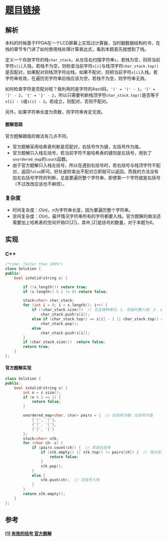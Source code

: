 # [题目链接](https://leetcode-cn.com/problems/valid-parentheses/)

## 解析

本科的时候基于FPGA在一个LCD屏幕上实现过计算器，当时翻数据结构的书，在栈的章节专门讲了如何使用栈处理计算表达式，看到本题首先就想到了栈。

定义一个存放字符的栈`char_stack`，从左往右扫描字符串`s`，若栈为空，则将当前字符`s[i]`入栈，若栈不为空，则检查当前字符`s[i]`与栈顶字符`char_stack.top()`是否配对，如果配对则栈顶字符出栈，如果不配对，则把当前字符`s[i]`入栈。若字符串有效，在遍历完字符串后栈应该为空，若栈不为空，则字符串无效。

如何检查字符是否配对呢？我利用的是字符的Ascii码，`'(' = ')' - 1`，`'[' = ']' - 2`，`'{' = '}' - 2`，所以只需要判断栈顶字符`char_stack.top()`是否等于`s[i] - 1`或`s[i] - 2`。若成立，则配对，否则不配对。

另外，如果字符串长度为奇数，则字符串肯定无效。

#### 题解思路

官方题解跟我的做法有几点不同，

* 官方题解采用哈希表判断是否配对，右括号作为键，左括号作为值。
* 官方题解只入栈左括号，若当前字符不是哈希表的键则是左括号，用到了`unordered_map`的`count`函数。
* 由于官方题解只入栈左括号，所以在遇到右括号时，若右括号与栈顶字符不配对，返回`false`即可。好处是检查出不配对立即就可以返回，而我的方法没有加左右括号字符的判断，总是要遍历整个字符串，即使第一个字符就是右括号（不过改改应该也不麻烦）。

### 复杂度

* 时间复杂度：$O(n)$，$n$为字符串长度，因为要遍历整个字符串。
* 空间复杂度：$O(n)$，最坏情况字符串所有的字符都要入栈。官方题解的做法还需要加上哈希表的空间开销$O(\lvert\Sigma\rvert)$，其中,$\lvert\Sigma\rvert$是括号的数量，对于本题为6。

## 实现

### C++

```C++
/*time: faster than 100%*/
class Solution {
public:
    bool isValid(string s) {

        if (!s.length()) return true;
        if (s.length() % 2 != 0) return false;

        stack<char> char_stack;
        for (int i = 0; i < s.length(); i++) {
            if (!char_stack.size())  // 包含两种情况，1. 初始时要入栈; 2. 前导的左右括号刚好配对时，要入栈
                char_stack.push(s[i]);
            else if (char_stack.top() == s[i] - 1 || char_stack.top() == s[i] - 2)  // 判断是否配对
                char_stack.pop();
            else
                char_stack.push(s[i]);
        }
        if (char_stack.size())  return false;
        return true;
    }
};
```

#### 官方题解实现
```C++
class Solution {
public:
    bool isValid(string s) {
        int n = s.size();
        if (n % 2 == 1) {
            return false;
        }

        unordered_map<char, char> pairs = {  // 右括号为键，左括号为值
            {')', '('},
            {']', '['},
            {'}', '{'}
        };
        stack<char> stk;
        for (char ch: s) {
            if (pairs.count(ch)) {  // 若是右括号
                if (stk.empty() || stk.top() != pairs[ch]) {  // 栈为空，或者不配对时
                    return false;
                }
                stk.pop();
            }
            else {
                stk.push(ch);  // 左括号入栈
            }
        }
        return stk.empty();
    }
};
```

## 参考

####  [[1] 有效的括号 官方题解](https://leetcode-cn.com/problems/valid-parentheses/solution/you-xiao-de-gua-hao-by-leetcode-solution/)